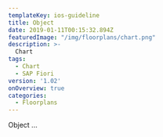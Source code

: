 ```yaml
---
templateKey: ios-guideline
title: Object
date: 2019-01-11T00:15:32.894Z
featuredImage: "/img/floorplans/chart.png"
description: >-
  Chart
tags:
  - Chart
  - SAP Fiori
version: '1.02'
onOverview: true
categories:
  - Floorplans
---
```




Object ...

